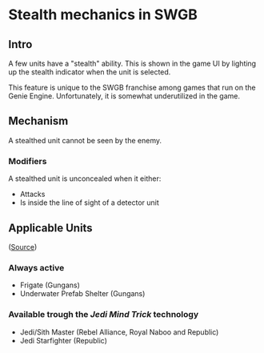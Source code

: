 # Stealth mechanics in SWGB

## Intro

A few units have a "stealth" ability. This is shown in the game UI by lighting
up the stealth indicator when the unit is selected.

This feature is unique to the SWGB franchise among games that run on the Genie
Engine. Unfortunately, it is somewhat underutilized in the game.

## Mechanism

A stealthed unit cannot be seen by the enemy.

### Modifiers

A stealthed unit is unconcealed when it either:
* Attacks
* Is inside the line of sight of a detector unit

## Applicable Units

([Source](https://swgb.fandom.com/wiki/Stealth/Detection))

### Always active

* Frigate (Gungans)
* Underwater Prefab Shelter (Gungans)

### Available trough the *Jedi Mind Trick* technology

* Jedi/Sith Master (Rebel Alliance, Royal Naboo and Republic)
* Jedi Starfighter (Republic)
